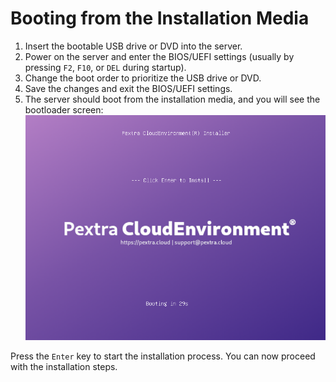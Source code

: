 # Booting from the Installation Media
1. Insert the bootable USB drive or DVD into the server.
2. Power on the server and enter the BIOS/UEFI settings (usually by pressing `F2`, `F10`, or `DEL` during startup).
3. Change the boot order to prioritize the USB drive or DVD.
4. Save the changes and exit the BIOS/UEFI settings.
5. The server should boot from the installation media, and you will see the bootloader screen:
   ![Pextra CloudEnvironment® Installer](./images/00-installer.png)

Press the `Enter` key to start the installation process. You can now proceed with the installation steps.
